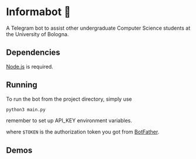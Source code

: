 # Informabot 🍕

A Telegram bot to assist other undergraduate Computer Science students at the
University of Bologna.

## Dependencies

[Node.js](https://www.nodejs.dev) is required.

## Running

To run the bot from the project directory, simply use

```bash
python3 main.py
```
remember to set up API_KEY environment variables.

where `$TOKEN` is the authorization token you got from
[BotFather](https://core.telegram.org/bots#6-botfather).

## Demos


